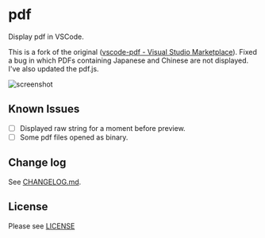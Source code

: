 # pdf

Display pdf in VSCode.

This is a fork of the original ([vscode-pdf - Visual Studio Marketplace](https://marketplace.visualstudio.com/items?itemName=tomoki1207.pdf)).
Fixed a bug in which PDFs containing Japanese and Chinese are not displayed.
I've also updated the pdf.js.

![screenshot](https://raw.githubusercontent.com/takanotume24/vscode-pdfviewer/master/images/screenshot-japanese-pdf.png)

## Known Issues

- [ ] Displayed raw string for a moment before preview.
- [ ] Some pdf files opened as binary.

## Change log
See [CHANGELOG.md](CHANGELOG.md).

## License
Please see [LICENSE](./LICENSE)
